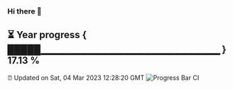 ### Hi there 👋
⏳ Year progress { █████▁▁▁▁▁▁▁▁▁▁▁▁▁▁▁▁▁▁▁▁▁▁▁▁▁ } 17.13 %
---
⏰ Updated on Sat, 04 Mar 2023 12:28:20 GMT
![Progress Bar CI](https://github.com/liununu/liununu/workflows/Progress%20Bar%20CI/badge.svg)
